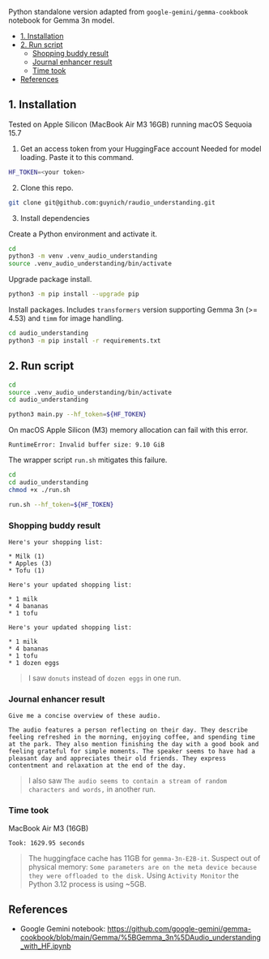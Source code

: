 Python standalone version adapted from `google-gemini/gemma-cookbook` notebook
for Gemma 3n model.

- [1. Installation](#1-installation)
- [2. Run script](#2-run-script)
  - [Shopping buddy result](#shopping-buddy-result)
  - [Journal enhancer result](#journal-enhancer-result)
  - [Time took](#time-took)
- [References](#references)

## 1. Installation

Tested on Apple Silicon (MacBook Air M3 16GB) running macOS Sequoia 15.7

1. Get an access token from your HuggingFace account
Needed for model loading.  Paste it to this command.
```bash
HF_TOKEN=<your token>
```

2. Clone this repo.
```bash
git clone git@github.com:guynich/raudio_understanding.git
```

3. Install dependencies

Create a Python environment and activate it.
```bash
cd
python3 -m venv .venv_audio_understanding
source .venv_audio_understanding/bin/activate
```

Upgrade package install.
```bash
python3 -m pip install --upgrade pip
```

Install packages.  Includes `transformers` version supporting Gemma 3n
(>= 4.53) and `timm` for image handling.
```bash
cd audio_understanding
python3 -m pip install -r requirements.txt
```

## 2. Run script

```bash
cd
source .venv_audio_understanding/bin/activate
cd audio_understanding

python3 main.py --hf_token=${HF_TOKEN}
```

On macOS Apple Silicon (M3) memory allocation can fail with this error.
```console
RuntimeError: Invalid buffer size: 9.10 GiB
```
The wrapper script `run.sh` mitigates this failure.
```bash
cd
cd audio_understanding
chmod +x ./run.sh

run.sh --hf_token=${HF_TOKEN}
```

### Shopping buddy result
```console
Here's your shopping list:

* Milk (1)
* Apples (3)
* Tofu (1)
```
```console
Here's your updated shopping list:

* 1 milk
* 4 bananas
* 1 tofu
```
```console
Here's your updated shopping list:

* 1 milk
* 4 bananas
* 1 tofu
* 1 dozen eggs
```
> I saw `donuts` instead of `dozen eggs` in one run.

### Journal enhancer result
```console
Give me a concise overview of these audio.

The audio features a person reflecting on their day. They describe feeling refreshed in the morning, enjoying coffee, and spending time at the park. They also mention finishing the day with a good book and feeling grateful for simple moments. The speaker seems to have had a pleasant day and appreciates their old friends. They express contentment and relaxation at the end of the day.
```

> I also saw `The audio seems to contain a stream of random characters and words,`
> in another run.

### Time took
MacBook Air M3 (16GB)
```console
Took: 1629.95 seconds
```

> The huggingface cache has 11GB for `gemma-3n-E2B-it`.  Suspect out of physical
> memory:
> `Some parameters are on the meta device because they were offloaded to the disk.`
> Using `Activity Monitor` the Python 3.12 process is using ~5GB.

## References

* Google Gemini notebook: https://github.com/google-gemini/gemma-cookbook/blob/main/Gemma/%5BGemma_3n%5DAudio_understanding_with_HF.ipynb
